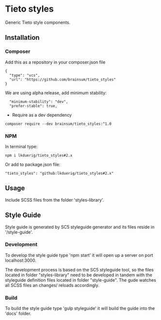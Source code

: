 # Tieto styles
Generic Tieto style components.

## Installation

### Composer
Add this as a repository in your composer.json file
```
{
  "type": "vcs",
  "url": "https://github.com/brainsum/tieto_styles"
}
```
We are using alpha release, add minimum stability:
```
  "minimum-stability": "dev",
  "prefer-stable": true,
```
- Require as a dev dependency
```
composer require --dev brainsum/tieto_styles:^1.0
```

### NPM
In terminal type:
```
npm i lkduerig/tieto_styles#2.x
```

Or add to package.json file:
```
"tieto_styles": "github:lkduerig/tieto_styles#2.x"
```

## Usage
Include SCSS files from the folder 'styles-library'.

## Style Guide
Style guide is generated by SC5 styleguide generator and its files reside in '/style-guide'.

### Development
To develop the style guide type 'npm start' it will open up a server on port localhost:3000.

The development process is based on the SC5 styleguide tool, so the files located in folder "styles-library" need to be developed in tandem with the styleguide definition files located in folder "style-guide". The gude watches all SCSS files an changes/ reloads accordingly.

### Build
To build the style guide type 'gulp styleguide' it will build the guide into the 'docs' folder.
